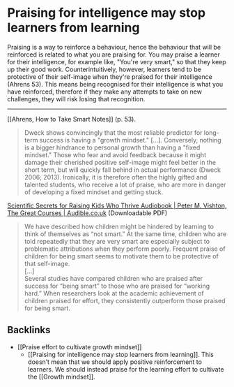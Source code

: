 # Praising for intelligence may stop learners from learning
Praising is a way to reinforce a behaviour, hence the behaviour that will be reinforced is related to what you are praising for. You may praise a learner for their intelligence, for example like, "You're very smart," so that they keep up their good work. Counterintuitively, however, learners tend to be protective of their self-image when they're praised for their intelligence (Ahrens 53). This means being recognised for their intelligence is what you have reinforced, therefore if they make any attempts to take on new challenges, they will risk losing that recognition.

- - -
[[Ahrens, How to Take Smart Notes]] (p. 53).
> Dweck shows convincingly that the most reliable predictor for long-term success is having a "growth mindset." [...]. Conversely, nothing is a bigger hindrance to personal growth than having a "fixed mindset." Those who fear and avoid feedback because it might damage their cherished positive self-image might feel better in the short term, but will quickly fall behind in actual performance (Dweck 2006; 2013). Ironically, it is therefore often the highly gifted and talented students, who receive a lot of praise, who are more in danger of developing a fixed mindset and getting stuck.

[Scientific Secrets for Raising Kids Who Thrive Audiobook | Peter M. Vishton, The Great Courses | Audible.co.uk](https://www.audible.co.uk/pd/Scientific-Secrets-for-Raising-Kids-Who-Thrive-Audiobook/B00IB12F0S)  (Downloadable PDF)
> We have described how children might be hindered by learning to think of themselves as “not smart.” At the same time, children who are told repeatedly that they are very smart are especially subject to problematic attributions when they perform poorly. Frequent praise of children for being smart seems to motivate them to be protective of that self-image.  
> [...]  
> Several studies have compared children who are praised after success for “being smart” to those who are praised for “working hard.” When researchers look at the academic achievement of children praised for effort, they consistently outperform those praised for being smart.

## Backlinks
* [[Praise effort to cultivate growth mindset]]
	* [[Praising for intelligence may stop learners from learning]]. This doesn’t mean that we should apply positive reinforcement to learners. We should instead praise for the learning effort to cultivate the [[Growth mindset]].

<!-- #evergreen #counterintuitive #coach -->

<!-- {BearID:4EBF7481-5FB3-4ABF-BF27-AE59592B3A23-71920-0001CE899DA27928} -->
